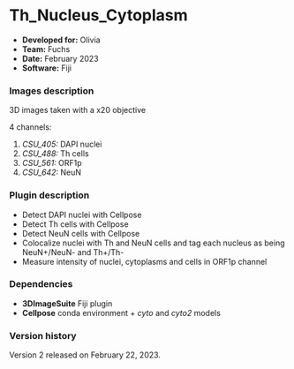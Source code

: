 # Th_Nucleus_Cytoplasm

* **Developed for:** Olivia
* **Team:** Fuchs
* **Date:** February 2023
* **Software:** Fiji


### Images description

3D images taken with a x20 objective

4 channels:
  1. *CSU_405:* DAPI nuclei
  2. *CSU_488:* Th cells 
  3. *CSU_561:* ORF1p
  4. *CSU_642:* NeuN
  

### Plugin description

* Detect DAPI nuclei with Cellpose
* Detect Th cells with Cellpose
* Detect NeuN cells with Cellpose
* Colocalize nuclei with Th and NeuN cells and tag each nucleus as being NeuN+/NeuN- and Th+/Th-
* Measure intensity of nuclei, cytoplasms and cells in ORF1p channel

### Dependencies

* **3DImageSuite** Fiji plugin
* **Cellpose** conda environment + *cyto* and *cyto2* models

### Version history

Version 2 released on February 22, 2023.
